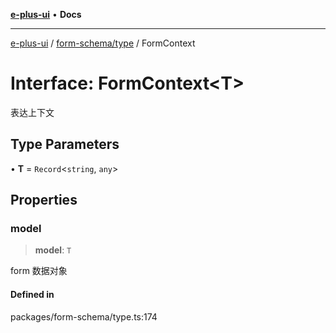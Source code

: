 [**e-plus-ui**](../../../README.md) • **Docs**

***

[e-plus-ui](../../../modules.md) / [form-schema/type](../README.md) / FormContext

# Interface: FormContext\<T\>

表达上下文

## Type Parameters

• **T** = `Record`\<`string`, `any`\>

## Properties

### model

> **model**: `T`

form 数据对象

#### Defined in

packages/form-schema/type.ts:174
